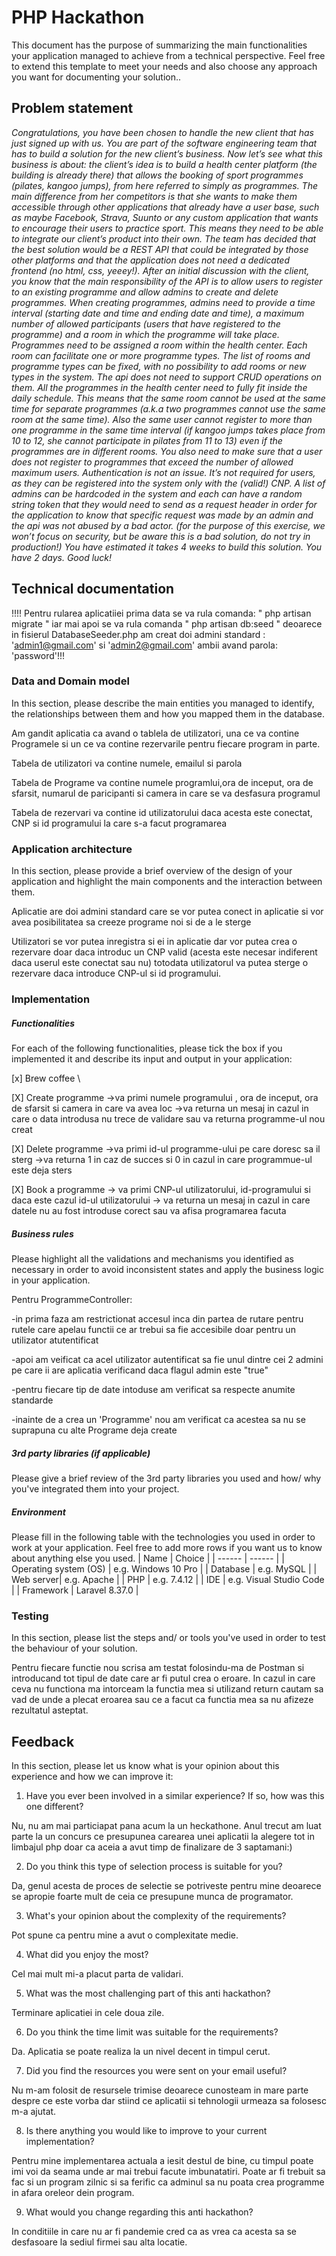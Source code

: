 # PHP Hackathon
This document has the purpose of summarizing the main functionalities your application managed to achieve from a technical perspective. Feel free to extend this template to meet your needs and also choose any approach you want for documenting your solution..

## Problem statement
*Congratulations, you have been chosen to handle the new client that has just signed up with us.  You are part of the software engineering team that has to build a solution for the new client’s business.
Now let’s see what this business is about: the client’s idea is to build a health center platform (the building is already there) that allows the booking of sport programmes (pilates, kangoo jumps), from here referred to simply as programmes. The main difference from her competitors is that she wants to make them accessible through other applications that already have a user base, such as maybe Facebook, Strava, Suunto or any custom application that wants to encourage their users to practice sport. This means they need to be able to integrate our client’s product into their own.
The team has decided that the best solution would be a REST API that could be integrated by those other platforms and that the application does not need a dedicated frontend (no html, css, yeeey!). After an initial discussion with the client, you know that the main responsibility of the API is to allow users to register to an existing programme and allow admins to create and delete programmes.
When creating programmes, admins need to provide a time interval (starting date and time and ending date and time), a maximum number of allowed participants (users that have registered to the programme) and a room in which the programme will take place.
Programmes need to be assigned a room within the health center. Each room can facilitate one or more programme types. The list of rooms and programme types can be fixed, with no possibility to add rooms or new types in the system. The api does not need to support CRUD operations on them.
All the programmes in the health center need to fully fit inside the daily schedule. This means that the same room cannot be used at the same time for separate programmes (a.k.a two programmes cannot use the same room at the same time). Also the same user cannot register to more than one programme in the same time interval (if kangoo jumps takes place from 10 to 12, she cannot participate in pilates from 11 to 13) even if the programmes are in different rooms. You also need to make sure that a user does not register to programmes that exceed the number of allowed maximum users.
Authentication is not an issue. It’s not required for users, as they can be registered into the system only with the (valid!) CNP. A list of admins can be hardcoded in the system and each can have a random string token that they would need to send as a request header in order for the application to know that specific request was made by an admin and the api was not abused by a bad actor. (for the purpose of this exercise, we won’t focus on security, but be aware this is a bad solution, do not try in production!)
You have estimated it takes 4 weeks to build this solution. You have 2 days. Good luck!*

## Technical documentation

!!!! Pentru rularea aplicatiiei prima data se va rula comanda: " php artisan migrate " iar mai apoi se va rula comanda " php artisan db:seed " deoarece in fisierul DatabaseSeeder.php am creat doi admini standard : 'admin1@gmail.com' si 'admin2@gmail.com' ambii avand parola: 'password'!!!
    
### Data and Domain model
In this section, please describe the main entities you managed to identify, the relationships between them and how you mapped them in the database.

Am gandit aplicatia ca avand o tablela de utilizatori, una ce va contine Programele si un ce va contine rezervarile pentru fiecare program in parte. 

Tabela de utilizatori va contine numele, emailul si parola

Tabela de Programe va contine numele programlui,ora de inceput, ora de sfarsit, numarul de paricipanti si camera in care se va desfasura programul

Tabela de rezervari va contine id utilizatorului daca acesta este conectat, CNP si id programului la care s-a facut programarea

### Application architecture
In this section, please provide a brief overview of the design of your application and highlight the main components and the interaction between them.

Aplicatie are doi admini standard care se vor putea conect in aplicatie si vor avea posibilitatea sa creeze programe noi si de a le sterge 

Utilizatori se vor putea inregistra si ei in aplicatie dar vor putea crea o rezervare doar daca introduc un CNP valid (acesta este necesar indiferent daca userul este conectat sau nu)
totodata utilizatorul va putea sterge o rezervare daca introduce CNP-ul si id programului.




###  Implementation
##### Functionalities
For each of the following functionalities, please tick the box if you implemented it and describe its input and output in your application:

[x] Brew coffee \

[X] Create programme 
->va primi numele programului , ora de inceput, ora de sfarsit si camera in care va avea loc
->va returna un mesaj in cazul in care o data introdusa nu trece de validare sau va returna programme-ul nou creat 

[X] Delete programme
->va primi id-ul programme-ului pe care doresc sa il sterg 
->va returna 1 in caz de succes si 0 in cazul in care programmue-ul este deja sters

[X] Book a programme
-> va primi CNP-ul utilizatorului, id-programului si daca este cazul id-ul utilizatorului 
-> va returna un mesaj in cazul in care datele nu au fost introduse corect sau va afisa programarea facuta

##### Business rules
Please highlight all the validations and mechanisms you identified as necessary in order to avoid inconsistent states and apply the business logic in your application.

Pentru ProgrammeController:

-in prima faza am restrictionat accesul inca din partea de rutare pentru rutele care apelau functii ce ar trebui sa fie accesibile doar pentru un utilizator atutentificat

-apoi am veificat ca acel utilizator autentificat sa fie unul dintre cei 2 admini pe care ii are aplicatia verificand daca flagul admin este "true"

-pentru fiecare tip de date intoduse am verificat sa respecte anumite standarde

-inainte de a crea un 'Programme' nou am verificat ca acestea sa nu se suprapuna cu alte Programe deja create



##### 3rd party libraries (if applicable)
Please give a brief review of the 3rd party libraries you used and how/ why you've integrated them into your project.


##### Environment
Please fill in the following table with the technologies you used in order to work at your application. Feel free to add more rows if you want us to know about anything else you used.
| Name | Choice |
| ------ | ------ |
| Operating system (OS) | e.g. Windows 10 Pro |
| Database  | e.g. MySQL |
| Web server| e.g. Apache |
| PHP | e.g. 7.4.12 |
| IDE | e.g. Visual Studio Code |
| Framework | Laravel 8.37.0 |

### Testing
In this section, please list the steps and/ or tools you've used in order to test the behaviour of your solution.

Pentru fiecare functie nou scrisa am testat folosindu-ma de Postman si introducand tot tipul de date care ar fi putul crea o eroare. 
In cazul in care ceva nu functiona ma intorceam la functia mea si utilizand return cautam sa vad de unde a plecat eroarea sau ce a facut ca functia  mea sa nu afizeze rezultatul asteptat.

## Feedback
In this section, please let us know what is your opinion about this experience and how we can improve it:

1. Have you ever been involved in a similar experience? If so, how was this one different?

Nu, nu am mai particiapat pana acum la un heckathone. Anul trecut am luat parte la un concurs ce presupunea carearea unei aplicatii la alegere tot in limbajul php doar ca aceia a avut timp de finalizare de 3 saptamani:) 

2. Do you think this type of selection process is suitable for you?

Da, genul acesta de proces de selectie se potriveste pentru mine deoarece se apropie foarte mult de ceia ce presupune munca de programator.

3. What's your opinion about the complexity of the requirements?

Pot spune ca pentru mine a avut o complexitate medie.

4. What did you enjoy the most?

Cel mai mult mi-a placut parta de validari.

5. What was the most challenging part of this anti hackathon?

Terminare aplicatiei in cele doua zile.

6. Do you think the time limit was suitable for the requirements?

Da. Aplicatia se poate realiza la un nivel decent in timpul cerut.

7. Did you find the resources you were sent on your email useful?

Nu m-am folosit de resursele trimise deoarece cunosteam in mare parte despre ce este vorba dar stiind ce aplicatii si tehnologii urmeaza sa folosesc m-a ajutat. 

8. Is there anything you would like to improve to your current implementation?

Pentru mine implementarea actuala a iesit destul de bine, cu timpul poate imi voi da seama unde ar mai trebui facute imbunatatiri.
Poate ar fi trebuit sa fac si un program zilnic si sa ferific ca adminul sa nu poata crea programme in afara oreleor dein program.

9. What would you change regarding this anti hackathon?

In conditiile in care nu ar fi pandemie cred ca as vrea ca acesta sa se desfasoare la sediul firmei sau alta locatie.



